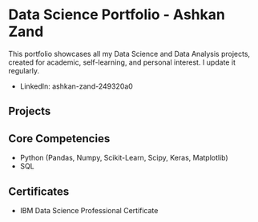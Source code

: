 # Data Science Portfolio - Ashkan Zand

This portfolio showcases all my Data Science and Data Analysis projects, created for academic, self-learning, and personal interest. I update it regularly.

* LinkedIn: ashkan-zand-249320a0

## Projects

## Core Competencies
* Python (Pandas, Numpy, Scikit-Learn, Scipy, Keras, Matplotlib)
* SQL

## Certificates
* IBM Data Science Professional Certificate
  
